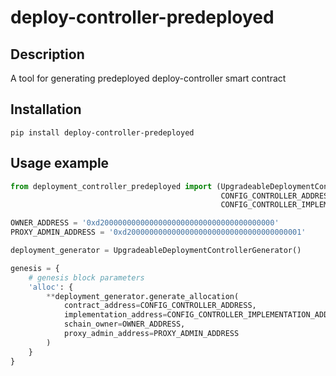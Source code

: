 # deploy-controller-predeployed

## Description

A tool for generating predeployed deploy-controller smart contract

## Installation

```console
pip install deploy-controller-predeployed
```

## Usage example

```python
from deployment_controller_predeployed import (UpgradeableDeploymentControllerGenerator,
                                               CONFIG_CONTROLLER_ADDRESS,
                                               CONFIG_CONTROLLER_IMPLEMENTATION_ADDRESS)

OWNER_ADDRESS = '0xd200000000000000000000000000000000000000'
PROXY_ADMIN_ADDRESS = '0xd200000000000000000000000000000000000001'

deployment_generator = UpgradeableDeploymentControllerGenerator()

genesis = {
    # genesis block parameters
    'alloc': {
        **deployment_generator.generate_allocation(
            contract_address=CONFIG_CONTROLLER_ADDRESS,
            implementation_address=CONFIG_CONTROLLER_IMPLEMENTATION_ADDRESS,
            schain_owner=OWNER_ADDRESS,
            proxy_admin_address=PROXY_ADMIN_ADDRESS
        )
    }
}

```